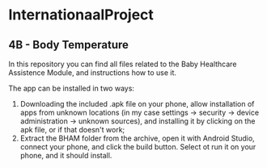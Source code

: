# InternationaalProject

## 4B - Body Temperature

In this repository you can find all files related to the Baby Healthcare Assistence Module, and instructions how to use it.

The app can be installed in two ways:
1. Downloading the included .apk file on your phone, allow installation of apps from unknown locations (in my case settings -> security -> device administration -> unknown sources), and installing it by clicking on the apk file, or if that doesn't work;
2. Extract the BHAM folder from the archive, open it with Android Studio, connect your phone, and click the build button. Select ot run it on your phone, and it should install.
